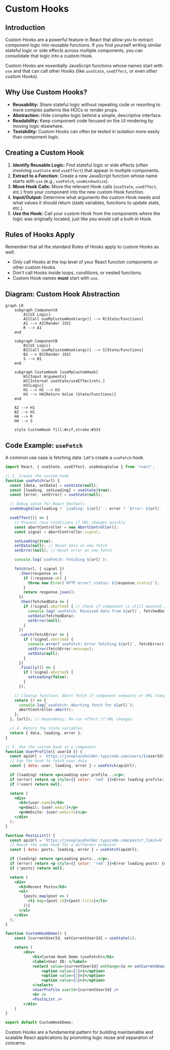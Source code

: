 # Custom Hooks

## Introduction

Custom Hooks are a powerful feature in React that allow you to extract component logic into reusable functions. If you find yourself writing similar stateful logic or side effects across multiple components, you can consolidate that logic into a custom Hook.

Custom Hooks are essentially JavaScript functions whose names start with `use` and that can call other Hooks (like `useState`, `useEffect`, or even other custom Hooks).

## Why Use Custom Hooks?

- **Reusability:** Share stateful logic without repeating code or resorting to more complex patterns like HOCs or render props.
- **Abstraction:** Hide complex logic behind a simple, descriptive interface.
- **Readability:** Keep component code focused on the UI rendering by moving logic elsewhere.
- **Testability:** Custom Hooks can often be tested in isolation more easily than component logic.

## Creating a Custom Hook

1.  **Identify Reusable Logic:** Find stateful logic or side effects (often involving `useState` and `useEffect`) that appear in multiple components.
2.  **Extract to a Function:** Create a new JavaScript function whose name starts with `use` (e.g., `useFetch`, `useWindowSize`).
3.  **Move Hook Calls:** Move the relevant Hook calls (`useState`, `useEffect`, etc.) from your component into the new custom Hook function.
4.  **Input/Output:** Determine what arguments the custom Hook needs and what values it should return (state variables, functions to update state, etc.).
5.  **Use the Hook:** Call your custom Hook from the components where the logic was originally located, just like you would call a built-in Hook.

## Rules of Hooks Apply

Remember that all the standard Rules of Hooks apply to custom Hooks as well:
- Only call Hooks at the top level of your React function components or other custom Hooks.
- Don't call Hooks inside loops, conditions, or nested functions.
- Custom Hook names **must** start with `use`.

## Diagram: Custom Hook Abstraction

```mermaid
graph LR
    subgraph ComponentA
        A1[UI Logic]
        A2[Call useMyCustomHook(args)] --> R[State/Functions]
        A1 --> A3[Render JSX]
        R --> A1
    end

    subgraph ComponentB
        B1[UI Logic]
        B2[Call useMyCustomHook(args)] --> S[State/Functions]
        B1 --> B3[Render JSX]
        S --> B1
    end

    subgraph CustomHook [useMyCustomHook]
        H1{Input Arguments}
        H2[Internal useState/useEffect/etc.]
        H3[Logic]
        H1 --> H2 --> H3
        H3 --> H4{Return Value (State/Functions)}
    end

    A2 --> H1
    B2 --> H1
    H4 --> R
    H4 --> S

    style CustomHook fill:#ccf,stroke:#333
```

## Code Example: `useFetch`

A common use case is fetching data. Let's create a `useFetch` hook.

```jsx
import React, { useState, useEffect, useDebugValue } from 'react';

// 1. Create the custom hook
function useFetch(url) {
  const [data, setData] = useState(null);
  const [loading, setLoading] = useState(true);
  const [error, setError] = useState(null);

  // Debug value for React DevTools
  useDebugValue(loading ? `Loading: ${url}` : error ? `Error: ${url}` : `Data: ${url}`);

  useEffect(() => {
    // Prevent race conditions if URL changes quickly
    const abortController = new AbortController();
    const signal = abortController.signal;

    setLoading(true);
    setData(null); // Reset data on new fetch
    setError(null); // Reset error on new fetch

    console.log(`useFetch: Fetching ${url}`);

    fetch(url, { signal })
      .then(response => {
        if (!response.ok) {
          throw new Error(`HTTP error! status: ${response.status}`);
        }
        return response.json();
      })
      .then(fetchedData => {
        if (!signal.aborted) { // Check if component is still mounted / request not aborted
          console.log(`useFetch: Received data from ${url}`, fetchedData);
          setData(fetchedData);
          setError(null);
        }
      })
      .catch(fetchError => {
        if (!signal.aborted) {
          console.error(`useFetch: Error fetching ${url}`, fetchError);
          setError(fetchError.message);
          setData(null);
        }
      })
      .finally(() => {
        if (!signal.aborted) {
          setLoading(false);
        }
      });

    // Cleanup function: Abort fetch if component unmounts or URL changes
    return () => {
      console.log(`useFetch: Aborting fetch for ${url}`);
      abortController.abort();
    };
  }, [url]); // Dependency: Re-run effect if URL changes

  // 4. Return the state variables
  return { data, loading, error };
}

// 5. Use the custom hook in a component
function UserProfile({ userId }) {
  const apiUrl = `https://jsonplaceholder.typicode.com/users/${userId}`;
  // Use the hook to fetch user data
  const { data: user, loading, error } = useFetch(apiUrl);

  if (loading) return <p>Loading user profile...</p>;
  if (error) return <p style={{ color: 'red' }}>Error loading profile: {error}</p>;
  if (!user) return null;

  return (
    <div>
      <h3>{user.name}</h3>
      <p>Email: {user.email}</p>
      <p>Website: {user.website}</p>
    </div>
  );
}

function PostsList() {
  const apiUrl = `https://jsonplaceholder.typicode.com/posts?_limit=5`;
  // Reuse the same hook for a different endpoint
  const { data: posts, loading, error } = useFetch(apiUrl);

  if (loading) return <p>Loading posts...</p>;
  if (error) return <p style={{ color: 'red' }}>Error loading posts: {error}</p>;
  if (!posts) return null;

  return (
    <div>
      <h3>Recent Posts</h3>
      <ul>
        {posts.map(post => (
          <li key={post.id}>{post.title}</li>
        ))}
      </ul>
    </div>
  );
}

function CustomHookDemo() {
    const [currentUserId, setCurrentUserId] = useState(1);

    return (
        <div>
            <h1>Custom Hook Demo (useFetch)</h1>
            <label>User ID: </label>
            <select value={currentUserId} onChange={e => setCurrentUserId(Number(e.target.value))}>
                <option value={1}>1</option>
                <option value={2}>2</option>
                <option value={3}>3</option>
            </select>
            <UserProfile userId={currentUserId} />
            <hr />
            <PostsList />
        </div>
    )
}

export default CustomHookDemo;
```

Custom Hooks are a fundamental pattern for building maintainable and scalable React applications by promoting logic reuse and separation of concerns. 